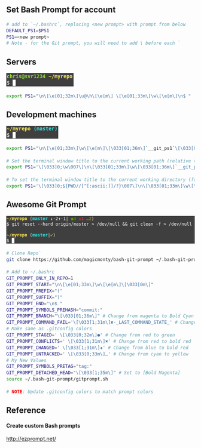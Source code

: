 ## Set Bash Prompt for account
```bash
# add to `~/.bashrc`, replacing <new prompt> with prompt from below
DEFAULT_PS1=$PS1
PS1=<new prompt>
# Note - for the Git prompt, you will need to add \ before each `
```
## Servers
![](.images/ServerPromptExample.png)
```bash
export PS1="\n\[\e[01;32m\]\u@\h\[\e[m\] \[\e[01;33m\]\w\[\e[m\]\n$ "
```

## Development machines
![](.images/DevPromptExample.png)
```bash
export PS1="\n\[\e[01;33m\]\w\[\e[m\]\[\033[01;36m\]`__git_ps1`\[\033[0m\]\n$ "

# Set the terminal window title to the current working path (relative to home)
export PS1='\[\033]0;\w\007\]\n\[\033[01;33m\]\w\[\033[01;36m\]`__git_ps1`\[\033[0m\]\n$ '

# To set the terminal window title to the current working directory (full path)
export PS1='\[\033]0;${PWD//[^[:ascii:]]/?}\007\]\n\[\033[01;33m\]\w\[\033[01;36m\]`__git_ps1`\[\033[0m\]\n$ '
```

## Awesome Git Prompt
![](.images/AwesomeGitPromptExample.png)
```bash
# Clone Repo`
git clone https://github.com/magicmonty/bash-git-prompt ~/.bash-git-prompt

# Add to ~/.bashrc
GIT_PROMPT_ONLY_IN_REPO=1
GIT_PROMPT_START="\n\[\e[01;33m\]\w\[\e[m\]\[\033[0m\]"
GIT_PROMPT_PREFIX="("
GIT_PROMPT_SUFFIX=")"
GIT_PROMPT_END="\n$ "
GIT_PROMPT_SYMBOLS_PREHASH="commit:"
GIT_PROMPT_BRANCH="\[\033[01;36m\]" # Change from magenta to Bold Cyan
GIT_PROMPT_COMMAND_FAIL='\[\033[1;31m\]✘-_LAST_COMMAND_STATE_' # Change from red to bold red
# Make same as .gitconfig colors
GIT_PROMPT_STAGED=' \[\033[0;32m\]●' # Change from red to green
GIT_PROMPT_CONFLICTS=' \[\033[1;31m\]✖' # Change from red to bold red
GIT_PROMPT_CHANGED=' \[\033[1;31m\]✚' # Change from blue to bold red
GIT_PROMPT_UNTRACKED=' \[\033[0;33m\]…' # Change from cyan to yellow
# My New Values
GIT_PROMPT_SYMBOLS_PRETAG="tag:"
GIT_PROMPT_DETACHED_HEAD="\[\033[1;35m\]" # Set to [Bold Magenta]
source ~/.bash-git-prompt/gitprompt.sh

# NOTE: Update .gitconfig colors to match prompt colors
```

## Reference
#### Create custom Bash prompts
http://ezprompt.net/
